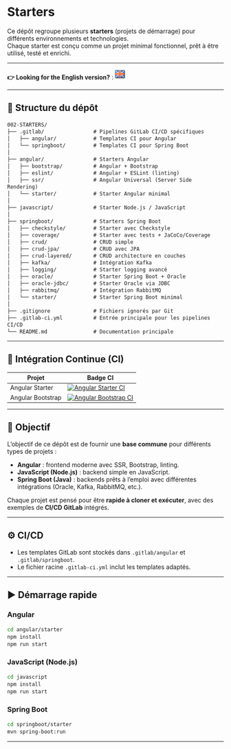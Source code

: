 # Starters

Ce dépôt regroupe plusieurs **starters** (projets de démarrage) pour différents environnements et technologies.  
Chaque starter est conçu comme un projet minimal fonctionnel, prêt à être utilisé, testé et enrichi.

---

**👉 Looking for the English version?** : [![English](./ui/version-en.png)](./README.en.md)

---

## 📂 Structure du dépôt

```
002-STARTERS/
├── .gitlab/                # Pipelines GitLab CI/CD spécifiques
│   ├── angular/            # Templates CI pour Angular
│   └── springboot/         # Templates CI pour Spring Boot
│
├── angular/                # Starters Angular
│   ├── bootstrap/          # Angular + Bootstrap
│   ├── eslint/             # Angular + ESLint (linting)
│   ├── ssr/                # Angular Universal (Server Side Rendering)
│   └── starter/            # Starter Angular minimal
│
├── javascript/             # Starter Node.js / JavaScript
│
├── springboot/             # Starters Spring Boot
│   ├── checkstyle/         # Starter avec Checkstyle
│   ├── coverage/           # Starter avec tests + JaCoCo/Coverage
│   ├── crud/               # CRUD simple
│   ├── crud-jpa/           # CRUD avec JPA
│   ├── crud-layered/       # CRUD architecture en couches
│   ├── kafka/              # Intégration Kafka
│   ├── logging/            # Starter logging avancé
│   ├── oracle/             # Starter Spring Boot + Oracle
│   ├── oracle-jdbc/        # Starter Oracle via JDBC
│   ├── rabbitmq/           # Intégration RabbitMQ
│   └── starter/            # Starter Spring Boot minimal
│
├── .gitignore              # Fichiers ignorés par Git
├── .gitlab-ci.yml          # Entrée principale pour les pipelines CI/CD
└── README.md               # Documentation principale
```

---

## 🔧 Intégration Continue (CI)

| Projet            | Badge CI |
|-------------------|----------|
| Angular Starter   | [![Angular Starter CI](https://github.com/ganatan/starters/actions/workflows/angular-starter.yml/badge.svg?branch=master)](https://github.com/ganatan/starters/actions/workflows/angular-starter.yml) |
| Angular Bootstrap | [![Angular Bootstrap CI](https://github.com/ganatan/starters/actions/workflows/angular-bootstrap.yml/badge.svg?branch=master)](https://github.com/ganatan/starters/actions/workflows/angular-bootstrap.yml) |

---

## 🚀 Objectif

L’objectif de ce dépôt est de fournir une **base commune** pour différents types de projets :

- **Angular** : frontend moderne avec SSR, Bootstrap, linting.
- **JavaScript (Node.js)** : backend simple en JavaScript.
- **Spring Boot (Java)** : backends prêts à l’emploi avec différentes intégrations (Oracle, Kafka, RabbitMQ, etc.).

Chaque projet est pensé pour être **rapide à cloner et exécuter**, avec des exemples de **CI/CD GitLab** intégrés.

---

## ⚙️ CI/CD

- Les templates GitLab sont stockés dans `.gitlab/angular` et `.gitlab/springboot`.
- Le fichier racine `.gitlab-ci.yml` inclut les templates adaptés.

---

## ▶️ Démarrage rapide

### Angular

```bash
cd angular/starter
npm install
npm run start
```

### JavaScript (Node.js)

```bash
cd javascript
npm install
npm run start
```

### Spring Boot

```bash
cd springboot/starter
mvn spring-boot:run
```

---

